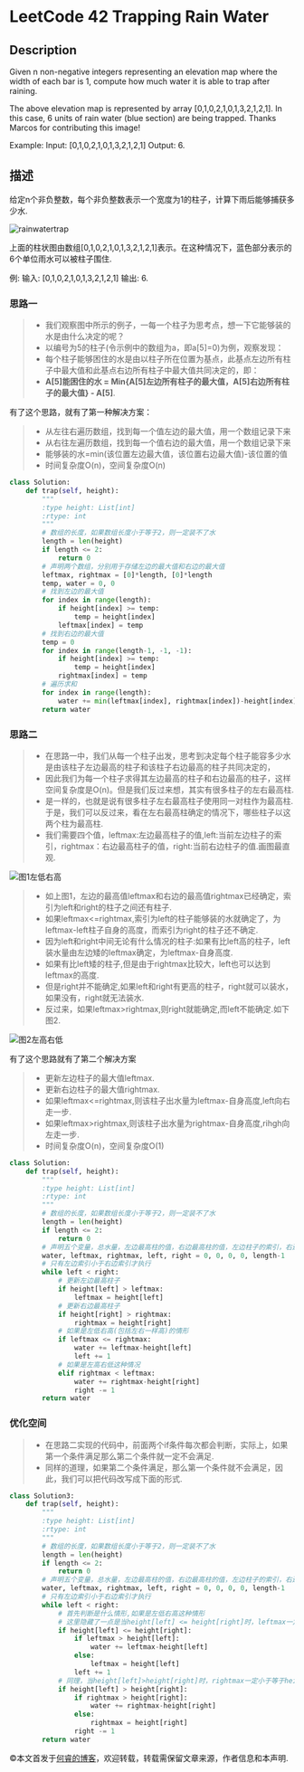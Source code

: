 # LeetCode 42 Trapping Rain Water

## Description

Given n non-negative integers representing an elevation map where the width of each bar is 1, compute how much water it is able to trap after raining.

The above elevation map is represented by array [0,1,0,2,1,0,1,3,2,1,2,1]. In this case, 6 units of rain water (blue section) are being trapped. Thanks Marcos for contributing this image!

Example: Input: [0,1,0,2,1,0,1,3,2,1,2,1] Output: 6.

## 描述

给定n个非负整数，每个非负整数表示一个宽度为1的柱子，计算下雨后能够捕获多少水.

![rainwatertrap](https://assets.leetcode.com/uploads/2018/10/22/rainwatertrap.png)

上面的柱状图由数组[0,1,0,2,1,0,1,3,2,1,2,1]表示。在这种情况下，蓝色部分表示的6个单位雨水可以被柱子围住.

例: 输入: [0,1,0,2,1,0,1,3,2,1,2,1] 输出: 6.

### 思路一

>* 我们观察图中所示的例子，一每一个柱子为思考点，想一下它能够装的水是由什么决定的呢？
>* 以编号为5的柱子(令示例中的数组为a，即a[5]=0)为例，观察发现：
>* 每个柱子能够困住的水是由以柱子所在位置为基点，此基点左边所有柱子中最大值和此基点右边所有柱子中最大值共同决定的，即：
>* **A[5]能困住的水 = Min{A[5]左边所有柱子的最大值，A[5]右边所有柱子的最大值} - A[5]**.

有了这个思路，就有了第一种解决方案：

>* 从左往右遍历数组，找到每一个值左边的最大值，用一个数组记录下来
>* 从右往左遍历数组，找到每一个值右边的最大值，用一个数组记录下来
>* 能够装的水=min(该位置左边最大值，该位置右边最大值)-该位置的值
>* 时间复杂度O(n)，空间复杂度O(n)

```python
class Solution:
    def trap(self, height):
        """
        :type height: List[int]
        :rtype: int
        """
        # 数组的长度，如果数组长度小于等于2，则一定装不了水
        length = len(height)
        if length <= 2:
            return 0
        # 声明两个数组，分别用于存储左边的最大值和右边的最大值
        leftmax, rightmax = [0]*length, [0]*length
        temp, water = 0, 0
        # 找到左边的最大值
        for index in range(length):
            if height[index] >= temp:
                temp = height[index]
            leftmax[index] = temp
        # 找到右边的最大值
        temp = 0
        for index in range(length-1, -1, -1):
            if height[index] >= temp:
                temp = height[index]
            rightmax[index] = temp
        # 遍历求和
        for index in range(length):
            water += min(leftmax[index], rightmax[index])-height[index]
        return water
```

### 思路二

>* 在思路一中，我们从每一个柱子出发，思考到决定每个柱子能容多少水是由该柱子左边最高的柱子和该柱子右边最高的柱子共同决定的，
>* 因此我们为每一个柱子求得其左边最高的柱子和右边最高的柱子，这样空间复杂度是O(n)。但是我们反过来想，其实有很多柱子的左右最高柱.
>* 是一样的，也就是说有很多柱子左右最高柱子使用同一对柱作为最高柱.于是，我们可以反过来，看在左右最高柱确定的情况下，哪些柱子以这两个柱为最高柱.
>* 我们需要四个值，leftmax:左边最高柱子的值,left:当前左边柱子的索引，rightmax：右边最高柱子的值，right:当前右边柱子的值.画图最直观.

![图1左低右高](https://www.ruicore.cn/wp-content/uploads/2018/12/20181203leetcode42-001.svg)

>* 如上图1，左边的最高值leftmax和右边的最高值rightmax已经确定，索引为left和right的柱子之间还有柱子.
>* 如果leftmax<=rightmax,索引为left的柱子能够装的水就确定了，为leftmax-left柱子自身的高度，而索引为right的柱子还不确定.
>* 因为left和right中间无论有什么情况的柱子:如果有比left高的柱子，left装水量由左边矮的leftmax确定，为leftmax-自身高度.
>* 如果有比left矮的柱子,但是由于rightmax比较大，left也可以达到leftmax的高度.
>* 但是right并不能确定,如果left和right有更高的柱子，right就可以装水，如果没有，right就无法装水.
>* 反过来，如果leftmax>rightmax,则right就能确定,而left不能确定.如下图2.

![图2左高右低](https://www.ruicore.cn/wp-content/uploads/2018/12/20181203leetcode42-002.svg)

有了这个思路就有了第二个解决方案

>* 更新左边柱子的最大值leftmax.
>* 更新右边柱子的最大值rightmax.
>* 如果leftmax<=rightmax,则该柱子出水量为leftmax-自身高度,left向右走一步.
>* 如果leftmax>rightmax,则该柱子出水量为rightmax-自身高度,rihgh向左走一步.
>* 时间复杂度O(n)，空间复杂度O(1)

```python
class Solution:
    def trap(self, height):
        """
        :type height: List[int]
        :rtype: int
        """
        # 数组的长度，如果数组长度小于等于2，则一定装不了水
        length = len(height)
        if length <= 2:
            return 0
        # 声明五个变量，总水量，左边最高柱的值，右边最高柱的值，左边柱子的索引，右边柱子的索引
        water, leftmax, rightmax, left, right = 0, 0, 0, 0, length-1
        # 只有左边索引小于右边索引才执行
        while left < right:
            # 更新左边最高柱子
            if height[left] > leftmax:
                leftmax = height[left]
            # 更新右边最高柱子
            if height[right] > rightmax:
                rightmax = height[right]
            # 如果是左低右高(包括左右一样高)的情形
            if leftmax <= rightmax:
                water += leftmax-height[left]
                left += 1
            # 如果是左高右低这种情况
            elif rightmax < leftmax:
                water += rightmax-height[right]
                right -= 1
        return water
```

### 优化空间

>* 在思路二实现的代码中，前面两个if条件每次都会判断，实际上，如果第一个条件满足那么第二个条件就一定不会满足.
>* 同样的道理，如果第二个条件满足，那么第一个条件就不会满足，因此，我们可以把代码改写成下面的形式.

```python
class Solution3:
    def trap(self, height):
        """
        :type height: List[int]
        :rtype: int
        """
        # 数组的长度，如果数组长度小于等于2，则一定装不了水
        length = len(height)
        if length <= 2:
            return 0
        # 声明五个变量，总水量，左边最高柱的值，右边最高柱的值，左边柱子的索引，右边柱子的索引
        water, leftmax, rightmax, left, right = 0, 0, 0, 0, length-1
        # 只有左边索引小于右边索引才执行
        while left < right:
            # 首先判断是什么情形,如果是左低右高这种情形
            # 这里隐藏了一点是当height[left] <= height[right]时，leftmax一定小于等于 height[right]
            if height[left] <= height[right]:
                if leftmax > height[left]:
                    water += leftmax-height[left]
                else:
                    leftmax = height[left]
                left += 1
            # 同理，当height[left]>height[right]时，rightmax一定小于等于height[left]
            if height[left] > height[right]:
                if rightmax > height[right]:
                    water += rightmax-height[right]
                else:
                    rightmax = height[right]
                right -= 1
        return water
```

©本文首发于[何睿的博客](https://www.ruicore.cn/)，欢迎转载，转载需保留文章来源，作者信息和本声明.